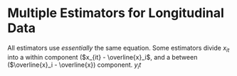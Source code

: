 # Multiple Estimators for Longitudinal Data

All estimators use *essentially* the same equation. Some estimators divide $x_{it}$ into a within component ($x_{it} - \overline{x}_i$, and a between ($\overline{x}_i - \overline{x}) component.
$y_it$
